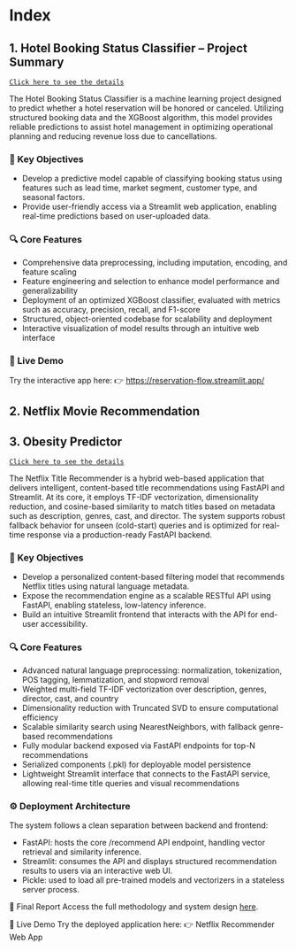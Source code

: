 # Index
## 1. Hotel Booking Status Classifier – Project Summary
[`Click here to see the details`](streamlit/hotel-booking-status-binary-classification)

The Hotel Booking Status Classifier is a machine learning project designed to predict whether a hotel reservation will be honored or canceled. Utilizing structured booking data and the XGBoost algorithm, this model provides reliable predictions to assist hotel management in optimizing operational planning and reducing revenue loss due to cancellations.

### 📌 Key Objectives
- Develop a predictive model capable of classifying booking status using features such as lead time, market segment, customer type, and seasonal factors.
- Provide user-friendly access via a Streamlit web application, enabling real-time predictions based on user-uploaded data.

### 🔍 Core Features
- Comprehensive data preprocessing, including imputation, encoding, and feature scaling
- Feature engineering and selection to enhance model performance and generalizability
- Deployment of an optimized XGBoost classifier, evaluated with metrics such as accuracy, precision, recall, and F1-score
- Structured, object-oriented codebase for scalability and deployment
- Interactive visualization of model results through an intuitive web interface

### 🚀 Live Demo
Try the interactive app here:
👉 https://reservation-flow.streamlit.app/

## 2. Netflix Movie Recommendation
## 3. Obesity Predictor
[`Click here to see the details`](streamlit/netflix-hybrid-recommender)

The Netflix Title Recommender is a hybrid web-based application that delivers intelligent, content-based title recommendations using FastAPI and Streamlit. At its core, it employs TF-IDF vectorization, dimensionality reduction, and cosine-based similarity to match titles based on metadata such as description, genres, cast, and director. The system supports robust fallback behavior for unseen (cold-start) queries and is optimized for real-time response via a production-ready FastAPI backend.

### 📌 Key Objectives
- Develop a personalized content-based filtering model that recommends Netflix titles using natural language metadata.
- Expose the recommendation engine as a scalable RESTful API using FastAPI, enabling stateless, low-latency inference.
- Build an intuitive Streamlit frontend that interacts with the API for end-user accessibility.

### 🔍 Core Features
- Advanced natural language preprocessing: normalization, tokenization, POS tagging, lemmatization, and stopword removal
- Weighted multi-field TF-IDF vectorization over description, genres, director, cast, and country
- Dimensionality reduction with Truncated SVD to ensure computational efficiency
- Scalable similarity search using NearestNeighbors, with fallback genre-based recommendations
- Fully modular backend exposed via FastAPI endpoints for top-N recommendations
- Serialized components (.pkl) for deployable model persistence
- Lightweight Streamlit interface that connects to the FastAPI service, allowing real-time title queries and visual recommendations

### ⚙️ Deployment Architecture
The system follows a clean separation between backend and frontend:
- FastAPI: hosts the core /recommend API endpoint, handling vector retrieval and similarity inference.
- Streamlit: consumes the API and displays structured recommendation results to users via an interactive web UI.
- Pickle: used to load all pre-trained models and vectorizers in a stateless server process.

📄 Final Report
Access the full methodology and system design [here](https://github.com/your-username/model-deployment/blob/main/streamlit/netflix-hybrid-recommender/final-report.pdf).

🚀 Live Demo
Try the deployed application here: 👉 Netflix Recommender Web App



